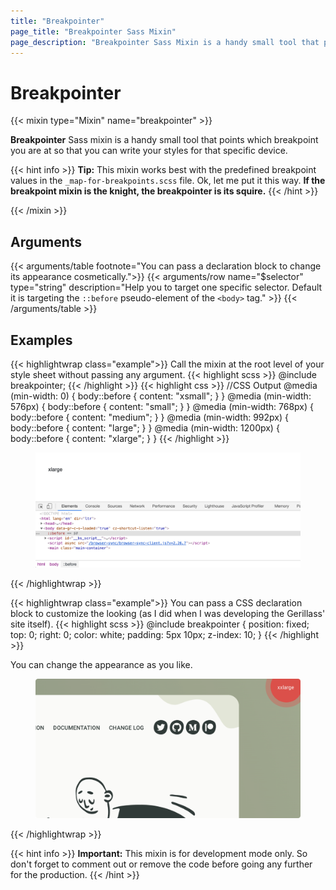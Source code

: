 ```yaml
---
title: "Breakpointer"
page_title: "Breakpointer Sass Mixin"
page_description: "Breakpointer Sass Mixin is a handy small tool that points which breakpoint you are at so that you can write your styles for that specific device."
---
```


# Breakpointer

{{< mixin type="Mixin" name="breakpointer" >}}

**Breakpointer** Sass mixin is a handy small tool that points which breakpoint you are at so that you can write your styles for that specific device.

{{< hint info >}}
**Tip:** This mixin works best with the predefined breakpoint values in the `_map-for-breakpoints.scss` file. Ok, let me put it this way. **If the breakpoint mixin is the knight, the breakpointer is its squire.**
{{< /hint >}}

{{< /mixin >}}

## Arguments

{{< arguments/table footnote="You can pass a declaration block to change its appearance cosmetically.">}}
    {{< arguments/row name="$selector" type="string" description="Help you to target one specific selector. Default it is targeting the `::before` pseudo-element of the `<body>` tag." >}}
{{< /arguments/table >}}

## Examples

{{< highlightwrap class="example">}}
Call the mixin at the root level of your style sheet without passing any argument.
{{< highlight scss >}}
@include breakpointer;
{{< /highlight >}}
{{< highlight css >}}
//CSS Output
@media (min-width: 0) {
  body::before {
    content: "xsmall";
  }
}
@media (min-width: 576px) {
  body::before {
    content: "small";
  }
}
@media (min-width: 768px) {
  body::before {
    content: "medium";
  }
}
@media (min-width: 992px) {
  body::before {
    content: "large";
  }
}
@media (min-width: 1200px) {
  body::before {
    content: "xlarge";
  }
}
{{< /highlight >}}
<figure class="highlight-figure">
  <img src="breakpointer_inspect.png" />
</figure>
{{< /highlightwrap >}}

{{< highlightwrap class="example">}}
You can pass a CSS declaration block to customize the looking (as I did when I was developing the Gerillass' site itself).
{{< highlight scss >}}
@include breakpointer {
  position: fixed;
  top: 0;
  right: 0;
  color: white;
  padding: 5px 10px;
  z-index: 10;
}
{{< /highlight >}}

<p>You can change the appearance as you like. </p>

<figure class="highlight-figure">
  <img src="breakpointer_gerillass_02.png" />
</figure>

{{< /highlightwrap >}}

{{< hint info >}}
**Important:** This mixin is for development mode only. So don't forget to comment out or remove the code before going any further for the production.
{{< /hint >}}